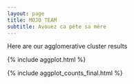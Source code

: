 ```yaml
---
layout: page
title: MOJO TEAM
subtitle: Avouez ca pète sa mère
---
```


Here are our agglomerative cluster results

{% include aggplot.html %}

{% include aggplot_counts_final.html %}
